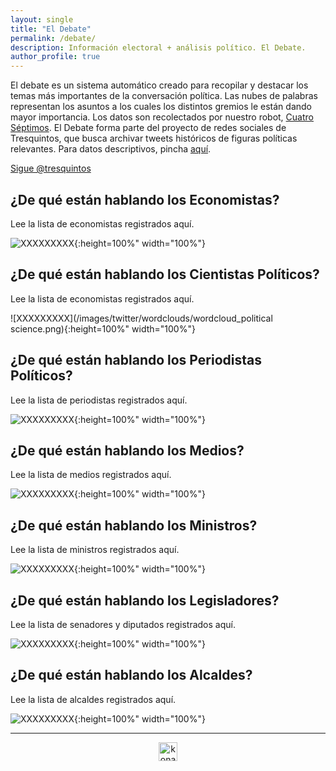 ```yaml
---
layout: single
title: "El Debate"
permalink: /debate/
description: Información electoral + análisis político. El Debate.
author_profile: true
---
```


El debate es un sistema automático creado para recopilar y destacar los temas más importantes de la conversación política. Las nubes de palabras representan los asuntos a los cuales los distintos gremios le están dando mayor importancia. Los datos son recolectados por nuestro robot, [Cuatro Séptimos](https://twitter.com/cuatroseptimos). El Debate forma parte del proyecto de redes sociales de Tresquintos, que busca archivar tweets históricos de figuras políticas relevantes. Para datos descriptivos, pincha [aquí](https://tresquintos.cl/twitter).

<a href="https://twitter.com/tresquintos?ref_src=twsrc%5Etfw" class="twitter-follow-button" data-show-count="false">Sigue @tresquintos</a><script async src="https://platform.twitter.com/widgets.js" charset="utf-8"></script>

## ¿De qué están hablando los Economistas?

Lee la lista de economistas registrados aquí.

![XXXXXXXXX](/images/twitter/wordclouds/wordcloud_economists.png){:height=100%" width="100%"}

## ¿De qué están hablando los Cientistas Políticos?

Lee la lista de economistas registrados aquí.

![XXXXXXXXX](/images/twitter/wordclouds/wordcloud_political science.png){:height=100%" width="100%"}

## ¿De qué están hablando los Periodistas Políticos?

Lee la lista de periodistas registrados aquí.

![XXXXXXXXX](/images/twitter/wordclouds/wordcloud_journalists.png){:height=100%" width="100%"}

## ¿De qué están hablando los Medios?

Lee la lista de medios registrados aquí.

![XXXXXXXXX](/images/twitter/wordclouds/wordcloud_media.png){:height=100%" width="100%"}

## ¿De qué están hablando los Ministros?

Lee la lista de ministros registrados aquí.

![XXXXXXXXX](/images/twitter/wordclouds/wordcloud_ministers.png){:height=100%" width="100%"}

## ¿De qué están hablando los Legisladores?

Lee la lista de senadores y diputados registrados aquí.

![XXXXXXXXX](/images/twitter/wordclouds/wordcloud_legislators.png){:height=100%" width="100%"}


## ¿De qué están hablando los Alcaldes?

Lee la lista de alcaldes registrados aquí.

![XXXXXXXXX](/images/twitter/wordclouds/wordcloud_alcaldes.png){:height=100%" width="100%"}


---

<!-- NES -->
<style>
.aligncenter {
    text-align: center;
}
</style>
<p class="aligncenter">
    <img src="/images/nes.png" width="30" height="30" alt="konami" />
</p>
<script src="/js/topsecret.js"></script>

<script src="/js/cyberdelia.js"></script>

<script type="text/javascript"> var msTag = {"site":"tnw","page":"home","cyberdelia_page_type":"home","data":{"sponsorName":false,"isSponsoredCategory":false}}</script>

<script src="https://cdn0.tnwcdn.com/wp-content/themes/cyberdelia/assets/js/app.min.js?v=1585558461" type="text/javascript" async=""></script>



<!-- Popup -->
<!-- <script src="/sweetalerts2/dist/sweetalert2.all.min.js"></script>

<script type="text/javascript">

setTimeout(function(){Swal.fire({
  title: '¡Apoya a Tresquintos!',
  text: 'Ayúdanos a mantener el sitio activo e independiente',
  footer: '<a href="https://tresquintos.us15.list-manage.com/subscribe/post?u=3a6f5773bbbc78ea5a0003f67&id=8c164eff0f">Suscríbete al Newsletter Aquí</a>',
  imageUrl: '/images/pc.png',
  imageWidth: 80,
  imageHeight: 80,
  imageAlt: 'Custom image',
  timer: 45000,
  timerProgressBar: true,
  width: 500,
  showCloseButton: true,
  showDenyButton: true,
  showCancelButton: false,
  confirmButtonText: `Una Vez`,
  denyButtonText: `Mensual`,
  cancelButtonText: `No por ahora`,
  }).then((result) => {
  if (result.isConfirmed) {
    window.open("https://tresquintos.cl/donaciones/")
  } else if (result.isDenied) {
    window.open("https://tresquintos.cl/donaciones/")
  }
  })
  },15000);
</script> -->


<!-- Favicon -->
<link rel="apple-touch-icon" sizes="180x180" href="/apple-touch-icon.png">
<link rel="icon" type="image/png" sizes="32x32" href="/favicon-32x32.png">
<link rel="icon" type="image/png" sizes="16x16" href="/favicon-16x16.png">
<link rel="manifest" href="/site.webmanifest">
<link rel="mask-icon" href="/safari-pinned-tab.svg" color="#5bbad5">
<meta name="msapplication-TileColor" content="#b91d47">
<meta name="theme-color" content="#ffffff">


<!-- Finisce sempre così, con la morte.
Prima però c’è stata la vita,
nascosta sotto i bla, bla, bla, bla, bla.
È tutto sedimentato sotto il chiacchiericcio e il rumore:
il silenzio e il sentimento,
l’emozione e la paura,
gli sparuti incostanti sprazzi di bellezza
e poi lo squallore disgraziato e l’uomo miserabile.
Tutto sepolto nella coperta
dell’imbarazzo dello stare al mondo:
bla, bla, bla, bla.
Altrove c’è l’Altrove,
io non mi occupo dell’Altrove.
Dunque che questo romanzo abbia inizio.
In fondo è solo un trucco, si è solo un trucco. kb. -->
